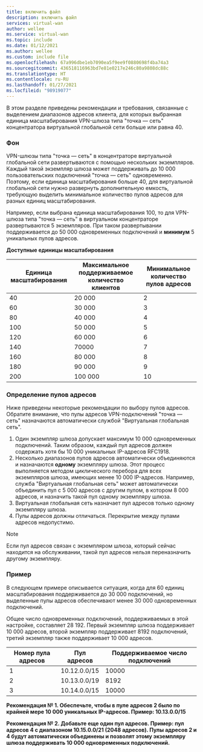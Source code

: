 ```yaml
---
title: включить файл
description: включить файл
services: virtual-wan
author: wellee
ms.service: virtual-wan
ms.topic: include
ms.date: 01/12/2021
ms.author: wellee
ms.custom: include file
ms.openlocfilehash: 67a996dbe1eb7090ea5f9ee9f0880698f4ba74a3
ms.sourcegitcommit: 436518116963bd7e81e0217e246c80a9808dc88c
ms.translationtype: HT
ms.contentlocale: ru-RU
ms.lasthandoff: 01/27/2021
ms.locfileid: "98919077"
---
```

В этом разделе приведены рекомендации и требования, связанные с выделением диапазонов адресов клиента, для которых выбранная единица масштабирования VPN-шлюза типа "точка — сеть" концентратора виртуальной глобальной сети больше или равна 40.

### <a name="background"></a>Фон

VPN-шлюзы типа "точка — сеть" в концентраторе виртуальной глобальной сети развертываются с помощью нескольких экземпляров. Каждый такой экземпляр шлюза может поддерживать до 10 000 пользовательских подключений "точка — сеть" одновременно. Поэтому, если единица масштабирования больше 40, для виртуальной глобальной сети нужно развернуть дополнительную емкость, требующую выделить минимальное количество пулов адресов для разных единиц масштабирования.

Например, если выбрана единица масштабирования 100, то для VPN-шлюза типа "точка — сеть" в виртуальном концентраторе развертываются 5 экземпляров. При таком развертывании поддерживается до 50 000 одновременных подключений и **минимум** 5 уникальных пулов адресов.

**Доступные единицы масштабирования**

| Единица масштабирования | Максимальное поддерживаемое количество клиентов | Минимальное количество пулов адресов |
|--- |--- |--- |
| 40 | 20 000 | 2 |
| 60 | 30 000 | 3 |
| 80 | 40 000 | 4 |
| 100 | 50 000 | 5 |
| 120 | 60 000 | 6 |
| 140 | 70000 | 7 |
| 160 | 80 000 | 8 |
| 180 | 90 000 | 9 |
| 200 | 100 000 | 10 |

### <a name="specifying-address-pools"></a>Определение пулов адресов

Ниже приведены некоторые рекомендации по выбору пулов адресов. Обратите внимание, что пулы адресов VPN-подключений "точка — сеть" назначаются автоматически службой "Виртуальная глобальная сеть".

1. Один экземпляр шлюза допускает максимум 10 000 одновременных подключений. Таким образом, каждый пул адресов должен содержать хотя бы 10 000 уникальных IP-адресов RFC1918.
1. Несколько диапазонов пулов адресов автоматически объединяются и назначаются **одному** экземпляру шлюза. Этот процесс выполняется методом циклического перебора для всех экземпляров шлюза, имеющих менее 10 000 IP-адресов. Например, служба "Виртуальная глобальная сеть" может автоматически объединить пул с 5 000 адресов с другим пулом, в котором 8 000 адресов, и назначить такой пул одному экземпляру шлюза.
1. Виртуальная глобальная сеть назначает пул адресов только одному экземпляру шлюза.
1. Пулы адресов должны отличаться. Перекрытие между пулами адресов недопустимо.

> [!NOTE] 
> Если пул адресов связан с экземпляром шлюза, который сейчас находится на обслуживании, такой пул адресов нельзя переназначить другому экземпляру.

### <a name="example"></a>Пример 

В следующем примере описывается ситуация, когда для 60 единиц масштабирования поддерживается до 30 000 подключений, но выделенные пулы адресов обеспечивают менее 30 000 одновременных подключений.

Общее число одновременных подключений, поддерживаемых в этой настройке, составляет 28 192. Первый экземпляр шлюза поддерживает 10 000 адресов, второй экземпляр поддерживает 8192 подключений, третий экземпляр также поддерживает 10 000 адресов.

| Номер пула адресов | Пул адресов | Поддерживаемое число подключений |
|--- |--- |--- |
| 1 | 10.12.0.0/15 | 10000 |
| 2 | 10.13.0.0/19 | 8192 |
| 3 | 10.14.0.0/15 | 10000|

**Рекомендация № 1. Обеспечьте, чтобы в пуле адресов 2 было по крайней мере 10 000 уникальных IP-адресов. Пример: 10.13.0.0/15**

**Рекомендация № 2. Добавьте еще один пул адресов. Пример: пул адресов 4 с диапазоном 10.15.0.0/21 (2048 адресов). Пулы адресов 2 и 4 будут автоматически объединены и позволят этому экземпляру шлюза поддерживать 10 000 одновременных подключений.**
